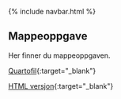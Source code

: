 
{% include navbar.html %}

## Mappeoppgave

Her finner du mappeoppgaven. 

[Quartofil](/eksamen/mappeoppgave_sok_1004_h23.qmd){:target="_blank"}

[HTML versjon](/eksamen/mappeoppgave_sok_1004_h23.html){:target="_blank"}



